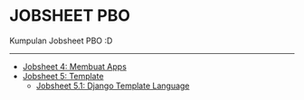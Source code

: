 # JOBSHEET PBO
Kumpulan Jobsheet PBO :D

---

- [Jobsheet 4: Membuat Apps](https://writerlab.github.io/jobsheets/jobsheet-4)
- [Jobsheet 5: Template](https://writerlab.github.io/jobsheets/jobsheet-5)
  - [Jobsheet 5.1: Django Template Language](https://writerlab.github.io/jobsheets/jobsheet-5.1)
